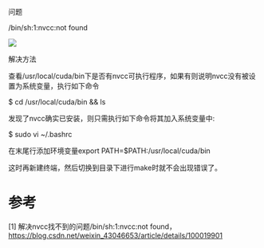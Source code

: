 问题

/bin/sh:1:nvcc:not found

![](.02_llama_cpp_images/nvcc找不到.png)

解决方法

查看/usr/local/cuda/bin下是否有nvcc可执行程序，如果有则说明nvcc没有被设置为系统变量，执行如下命令

$ cd /usr/local/cuda/bin && ls

发现了nvcc确实已安装，则只需执行如下命令将其加入系统变量中:

$ sudo vi ~/.bashrc

在末尾行添加环境变量export PATH=$PATH:/usr/local/cuda/bin

这时再新建终端，然后切换到目录下进行make时就不会出现错误了。

# 参考

[1] 解决nvcc找不到的问题/bin/sh:1:nvcc:not found，https://blog.csdn.net/weixin_43046653/article/details/100019901
